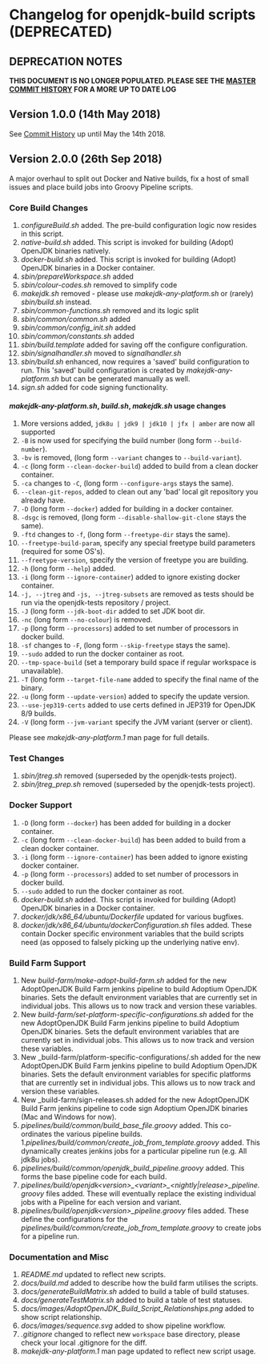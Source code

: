 <!-- textlint-disable terminology -->
# Changelog for openjdk-build scripts (DEPRECATED)

## DEPRECATION NOTES

**THIS DOCUMENT IS NO LONGER POPULATED. PLEASE SEE THE [MASTER COMMIT HISTORY](https://github.com/AdoptOpenJDK/openjdk-build/commits/master) FOR A MORE UP TO DATE LOG**

## Version 1.0.0 (14th May 2018)

See [Commit History](https://github.com/AdoptOpenJDK/openjdk-build/commits/master)
up until May the 14th 2018.

## Version 2.0.0 (26th Sep 2018)

A major overhaul to split out Docker and Native builds, fix a host of small
issues and place build jobs into Groovy Pipeline scripts.

### Core Build Changes

1. _configureBuild.sh_ added.  The pre-build configuration logic now resides in
this script.
1. _native-build.sh_ added.  This script is invoked for building (Adopt) OpenJDK
binaries natively.
1. _docker-build.sh_ added.  This script is invoked for building (Adopt) OpenJDK
binaries in a Docker container.
1. _sbin/prepareWorkspace.sh_ added
1. _sbin/colour-codes.sh_ removed to simplify code
1. _makejdk.sh_ removed - please use _makejdk-any-platform.sh_ or (rarely)
_sbin/build.sh_ instead.
1. _sbin/common-functions.sh_ removed and its logic split
1. _sbin/common/common.sh_ added
1. _sbin/common/config_init.sh_ added
1. _sbin/common/constants.sh_ added
1. _sbin/build.template_ added for saving off the configure configuration.
1. _sbin/signalhandler.sh_ moved to _signalhandler.sh_
1. _sbin/build.sh_ enhanced, now requires a 'saved' build configuration to run.
This 'saved' build configuration is created by _makejdk-any-platform.sh_ but
can be generated manually as well.
1. _sign.sh_ added for code signing functionality.

#### _makejdk-any-platform.sh_, _build.sh_, _makejdk.sh_ usage changes

1. More versions added, `jdk8u | jdk9 | jdk10 | jfx | amber` are now all supported
1. `-B` is now used for specifying the build number (long form `--build-number`).
1. `-bv` is removed, (long form `--variant` changes to `--build-variant`).
1. `-c` (long form `--clean-docker-build`) added to build from a clean docker container.
1. `-ca` changes to `-C`, (long form `--configure-args` stays the same).
1. `--clean-git-repos`, added to clean out any 'bad' local git repository you already have.
1. `-D` (long form `--docker`) added for building in a docker container.
1. `-dsgc` is removed, (long form `--disable-shallow-git-clone` stays the same).
1. `-ftd` changes to `-f`, (long form `--freetype-dir` stays the same).
1. `--freetype-build-param`, specify any special freetype build parameters (required for some OS's).
1. `--freetype-version`, specify the version of freetype you are building.
1. `-h` (long form `--help`) added.
1. `-i` (long form `--ignore-container`) added to ignore existing docker container.
1. `-j, --jtreg` and `-js, --jtreg-subsets` are removed as tests should be run via the openjdk-tests repository / project.
1. `-J` (long form `--jdk-boot-dir` added to set JDK boot dir.
1. `-nc` (long form `--no-colour`) is removed.
1. `-p` (long form `--processors`) added to set number of processors in docker build.
1. `-sf` changes to `-F`, (long form `--skip-freetype` stays the same).
1. `--sudo` added to run the docker container as root.
1. `--tmp-space-build` (set a temporary build space if regular workspace is unavailable).
1. `-T` (long form `--target-file-name` added to specify the final name of the binary.
1. `-u` (long form `--update-version`) added to specify the update version.
1. `--use-jep319-certs` added to use certs defined in JEP319 for OpenJDK 8/9 builds.
1. `-V` (long form `--jvm-variant` specify the JVM variant (server or client).

Please see _makejdk-any-platform.1_ man page for full details.

### Test Changes

1. _sbin/jtreg.sh_ removed (superseded by the openjdk-tests project).
1. _sbin/jtreg_prep.sh_ removed (superseded by the openjdk-tests project).

### Docker Support

1. `-D` (long form `--docker`) has been added for building in a docker container.
1. `-c` (long form `--clean-docker-build`) has been added to build from a clean
docker container.
1. `-i` (long form `--ignore-container`) has been added to ignore existing docker
container.
1. `-p` (long form `--processors`) added to set number of processors in docker build.
1. `--sudo` added to run the docker container as root.
1. _docker-build.sh_ added.  This script is invoked for building (Adopt) OpenJDK
binaries in a Docker container.
1. _docker/jdk<X>/x86_64/ubuntu/Dockerfile_ updated for various bugfixes.
1. _docker/jdk<X>/x86_64/ubuntu/dockerConfiguration.sh_ files added.  These
contain Docker specific environment variables that the build scripts need (as
opposed to falsely picking up the underlying native env).

### Build Farm Support

1. New _build-farm/make-adopt-build-farm.sh_ added for the new AdoptOpenJDK
Build Farm jenkins pipeline to build Adoptium OpenJDK binaries.  Sets the default
environment variables that are currently set in individual jobs.  This allows
us to now track and version these variables.
1. New _build-farm/set-platform-specific-configurations.sh_ added for the new
AdoptOpenJDK Build Farm jenkins pipeline to build Adoptium OpenJDK binaries.  Sets
the default environment variables that are currently set in individual jobs.
This allows us to now track and version these variables.
1. New _build-farm/platform-specific-configurations/<platform>.sh added for
the new AdoptOpenJDK Build Farm jenkins pipeline to build Adoptium OpenJDK binaries.
Sets the default environment variables for specific platforms that are currently
set in individual jobs.  This allows us to now track and version these variables.
1. New _build-farm/sign-releases.sh added for the new AdoptOpenJDK Build Farm
jenkins pipeline to code sign Adoptium OpenJDK binaries (Mac and Windows for now).
1. _pipelines/build/common/build_base_file.groovy_ added. This co-ordinates the various
 pipeline builds.
1._pipelines/build/common/create\_job\_from\_template.groovy_ added. This dynamically
creates jenkins jobs for a particular pipeline run (e.g. All jdk8u jobs).
1. _pipelines/build/common/openjdk\_build\_pipeline.groovy_ added. This forms the base
pipeline code for each build.
1. _pipelines/build/openjdk\<version\>\_\<variant\>\_\<nightly\|release\>\_pipeline.groovy_
files added.  These will eventually replace the existing individual jobs with a
Pipeline for each version and variant.
1. _pipelines/build/openjdk\<version\>\_pipeline.groovy_
files added. These define the configurations for the
_pipelines/build/common/create\_job\_from\_template.groovy_ to create jobs for a pipeline
 run.

### Documentation and Misc

1. _README.md_ updated to reflect new scripts.
1. _docs/build.md_ added to describe how the build farm utilises the scripts.
1. _docs/generateBuildMatrix.sh_ added to build a table of build statuses.
1. _docs/generateTestMatrix.sh_ added to build a table of test statuses.
1. _docs/images/AdoptOpenJDK_Build_Script_Relationships.png_ added to show script
relationship.
1. _docs/images/sequence.svg_ added to show pipeline workflow.
1. _.gitignore_ changed to reflect new `workspace` base directory, please check
your local .gitignore for the diff.
1. _makejdk-any-platform.1_ man page updated to reflect new script usage.
